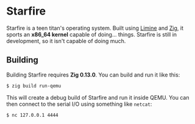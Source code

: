 # Starfire

Starfire is a teen titan's operating system. Built using [Limine](https://github.com/limine-bootloader/limine) and [Zig](https://ziglang.org), it sports an **x86_64 kernel** capable of doing... things. Starfire is still in development, so it isn't capable of doing much.

## Building

Building Starfire requires **Zig 0.13.0**. You can build and run it like this:

```bash
$ zig build run-qemu
```

This will create a debug build of Starfire and run it inside QEMU. You can then connect to the serial I/O using something like `netcat`:

```bash
$ nc 127.0.0.1 4444
```

